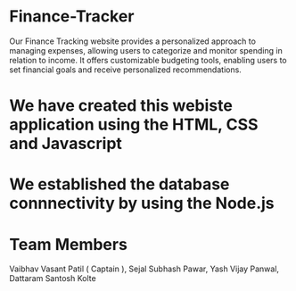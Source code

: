 # Finance-Tracker
Our Finance Tracking website provides a personalized approach to managing expenses, allowing users to categorize and monitor spending in relation to income. It offers customizable budgeting tools, enabling users to set financial goals and receive personalized recommendations.

# We have created this webiste application using the HTML, CSS and Javascript
# We established the database connnectivity by using the Node.js

# Team Members
Vaibhav Vasant Patil ( Captain ), 
Sejal Subhash Pawar, 
Yash Vijay Panwal, 
Dattaram Santosh Kolte
